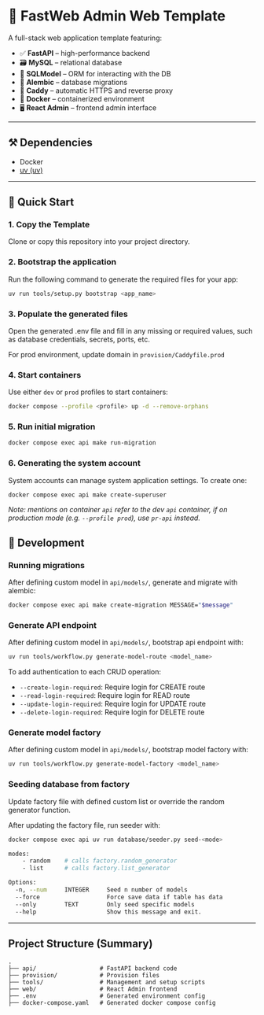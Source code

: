 # 🧩 FastWeb Admin Web Template

A full-stack web application template featuring:

- ✅ **FastAPI** – high-performance backend
- 🗃️ **MySQL** – relational database
- 🧬 **SQLModel** – ORM for interacting with the DB
- 🔄 **Alembic** – database migrations
- 🔐 **Caddy** – automatic HTTPS and reverse proxy
- 🐳 **Docker** – containerized environment
- 🖥️ **React Admin** – frontend admin interface

---

## ⚒️ Dependencies

- Docker
- [uv (uv)](https://docs.astral.sh/uv/)

---

## 🚀 Quick Start

### 1. Copy the Template

Clone or copy this repository into your project directory.

### 2. Bootstrap the application

Run the following command to generate the required files for your app:

```bash
uv run tools/setup.py bootstrap <app_name>
```

### 3. Populate the generated files

Open the generated .env file and fill in any missing or required values, such as database credentials, secrets, ports, etc.

For prod environment, update domain in `provision/Caddyfile.prod`

### 4. Start containers

Use either `dev` or `prod` profiles to start containers:

```bash
docker compose --profile <profile> up -d --remove-orphans
```

### 5. Run initial migration

```bash
docker compose exec api make run-migration
```

### 6. Generating the system account

System accounts can manage system application settings.
To create one:

```bash
docker compose exec api make create-superuser
```

_Note: mentions on container `api` refer to the dev `api` container, if on production mode (e.g. `--profile prod`), use `pr-api` instead._

## 🧩 Development

### Running migrations

After defining custom model in `api/models/`, generate and migrate with alembic:

```bash
docker compose exec api make create-migration MESSAGE="$message"
```

### Generate API endpoint

After defining custom model in `api/models/`, bootstrap api endpoint with:

```bash
uv run tools/workflow.py generate-model-route <model_name>
```

To add authentication to each CRUD operation:

- `--create-login-required`: Require login for CREATE route
- `--read-login-required`: Require login for READ route
- `--update-login-required`: Require login for UPDATE route
- `--delete-login-required`: Require login for DELETE route

### Generate model factory

After defining custom model in `api/models/`, bootstrap model factory with:

```bash
uv run tools/workflow.py generate-model-factory <model_name>
```

### Seeding database from factory

Update factory file with defined custom list or override the random generator function.

After updating the factory file, run seeder with:

```bash
docker compose exec api uv run database/seeder.py seed-<mode>

modes:
    - random    # calls factory.random_generator
    - list      # calls factory.list_generator

Options:
  -n, --num     INTEGER     Seed n number of models
  --force                   Force save data if table has data
  --only        TEXT        Only seed specific models
  --help                    Show this message and exit.
```

---

## Project Structure (Summary)

```
.
├── api/                  # FastAPI backend code
├── provision/            # Provision files
├── tools/                # Management and setup scripts
├── web/                  # React Admin frontend
├── .env                  # Generated environment config
├── docker-compose.yaml   # Generated docker compose config

```
